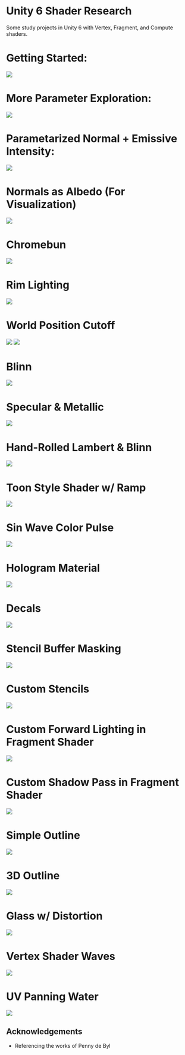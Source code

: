 # Unity 6 Shader Research

Some study projects in Unity 6 with Vertex, Fragment, and Compute shaders.

# Getting Started:
<img src="Images\Starting.png">

# More Parameter Exploration:
<img src="Images\Zombunny.png">

# Parametarized Normal + Emissive Intensity:
<img src="Images\Normals.png">

# Normals as Albedo (For Visualization)
<img src="Images\AlbedoNrm.png">

# Chromebun
<img src="Images\ChromeBun.png">

# Rim Lighting
<img src="Images\rim.png">

# World Position Cutoff
<img src="Images\worldpos.png">
<img src="Images\worldpos.gif">

# Blinn
<img src="Images\blinn.png">

# Specular & Metallic
<img src="Images\specmetal.png">

# Hand-Rolled Lambert & Blinn
<img src="Images\handblinnlamb.png">

# Toon Style Shader w/ Ramp
<img src="Images\toon.png">

# Sin Wave Color Pulse
<img src="Images\sincolor.gif">

# Hologram Material
<img src="Images\hologram.png">

# Decals
<img src="Images\decal.png">

# Stencil Buffer Masking
<img src="Images\stencilmask.png">

# Custom Stencils
<img src="Images\stencil.gif">

# Custom Forward Lighting in Fragment Shader
<img src="Images\ShaderLighting.gif">

# Custom Shadow Pass in Fragment Shader
<img src="Images\DiffuseShadow.png">

# Simple Outline
<img src="Images\outline.png">

# 3D Outline
<img src="Images\advoutline.png">

# Glass w/ Distortion
<img src="Images\glass.gif">

# Vertex Shader Waves
<img src="Images\waves.gif">

# UV Panning Water
<img src="Images\uvwater.gif">

## Acknowledgements

 - Referencing the works of Penny de Byl
